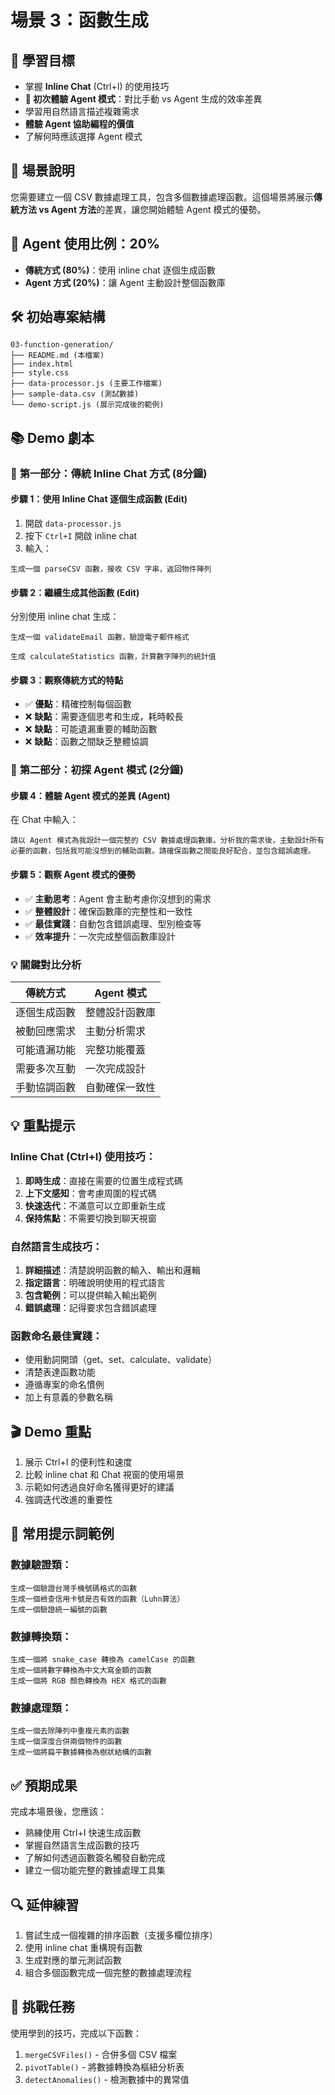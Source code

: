 # 場景 3：函數生成

## 🎯 學習目標
- 掌握 **Inline Chat** (Ctrl+I) 的使用技巧
- **🚀 初次體驗 Agent 模式**：對比手動 vs Agent 生成的效率差異
- 學習用自然語言描述複雜需求
- **體驗 Agent 協助編程的價值**
- 了解何時應該選擇 Agent 模式

## 📝 場景說明
您需要建立一個 CSV 數據處理工具，包含多個數據處理函數。這個場景將展示**傳統方法 vs Agent 方法**的差異，讓您開始體驗 Agent 模式的優勢。

## 🔄 **Agent 使用比例：20%**
- **傳統方式 (80%)**：使用 inline chat 逐個生成函數
- **Agent 方式 (20%)**：讓 Agent 主動設計整個函數庫

## 🛠️ 初始專案結構
```
03-function-generation/
├── README.md (本檔案)
├── index.html
├── style.css
├── data-processor.js (主要工作檔案)
├── sample-data.csv (測試數據)
└── demo-script.js (展示完成後的範例)
```

## 📚 Demo 劇本

### 🔄 **第一部分：傳統 Inline Chat 方式** (8分鐘)

#### 步驟 1：使用 Inline Chat 逐個生成函數 (Edit)
1. 開啟 `data-processor.js`
2. 按下 `Ctrl+I` 開啟 inline chat
3. 輸入：
```
生成一個 parseCSV 函數，接收 CSV 字串，返回物件陣列
```

#### 步驟 2：繼續生成其他函數 (Edit)
分別使用 inline chat 生成：
```
生成一個 validateEmail 函數，驗證電子郵件格式
```
```
生成 calculateStatistics 函數，計算數字陣列的統計值
```

#### 步驟 3：觀察傳統方式的特點
- ✅ **優點**：精確控制每個函數
- ❌ **缺點**：需要逐個思考和生成，耗時較長
- ❌ **缺點**：可能遺漏重要的輔助函數
- ❌ **缺點**：函數之間缺乏整體協調

### 🚀 **第二部分：初探 Agent 模式** (2分鐘)

#### 步驟 4：體驗 Agent 模式的差異 (Agent)
在 Chat 中輸入：
```
請以 Agent 模式為我設計一個完整的 CSV 數據處理函數庫。分析我的需求後，主動設計所有必要的函數，包括我可能沒想到的輔助函數。請確保函數之間能良好配合，並包含錯誤處理。
```

#### 步驟 5：觀察 Agent 模式的優勢
- ✅ **主動思考**：Agent 會主動考慮你沒想到的需求
- ✅ **整體設計**：確保函數庫的完整性和一致性
- ✅ **最佳實踐**：自動包含錯誤處理、型別檢查等
- ✅ **效率提升**：一次完成整個函數庫設計

### 💡 **關鍵對比分析**
| 傳統方式 | Agent 模式 |
|---------|-----------|
| 逐個生成函數 | 整體設計函數庫 |
| 被動回應需求 | 主動分析需求 |
| 可能遺漏功能 | 完整功能覆蓋 |
| 需要多次互動 | 一次完成設計 |
| 手動協調函數 | 自動確保一致性 |

## 💡 重點提示

### Inline Chat (Ctrl+I) 使用技巧：
1. **即時生成**：直接在需要的位置生成程式碼
2. **上下文感知**：會考慮周圍的程式碼
3. **快速迭代**：不滿意可以立即重新生成
4. **保持焦點**：不需要切換到聊天視窗

### 自然語言生成技巧：
1. **詳細描述**：清楚說明函數的輸入、輸出和邏輯
2. **指定語言**：明確說明使用的程式語言
3. **包含範例**：可以提供輸入輸出範例
4. **錯誤處理**：記得要求包含錯誤處理

### 函數命名最佳實踐：
- 使用動詞開頭（get、set、calculate、validate）
- 清楚表達函數功能
- 遵循專案的命名慣例
- 加上有意義的參數名稱

## 🎬 Demo 重點
1. 展示 Ctrl+I 的便利性和速度
2. 比較 inline chat 和 Chat 視窗的使用場景
3. 示範如何透過良好命名獲得更好的建議
4. 強調迭代改進的重要性

## 📝 常用提示詞範例

### 數據驗證類：
```
生成一個驗證台灣手機號碼格式的函數
生成一個檢查信用卡號是否有效的函數（Luhn算法）
生成一個驗證統一編號的函數
```

### 數據轉換類：
```
生成一個將 snake_case 轉換為 camelCase 的函數
生成一個將數字轉換為中文大寫金額的函數
生成一個將 RGB 顏色轉換為 HEX 格式的函數
```

### 數據處理類：
```
生成一個去除陣列中重複元素的函數
生成一個深度合併兩個物件的函數
生成一個將扁平數據轉換為樹狀結構的函數
```

## ✅ 預期成果
完成本場景後，您應該：
- 熟練使用 Ctrl+I 快速生成函數
- 掌握自然語言生成函數的技巧
- 了解如何透過函數簽名觸發自動完成
- 建立一個功能完整的數據處理工具集

## 🔍 延伸練習
1. 嘗試生成一個複雜的排序函數（支援多欄位排序）
2. 使用 inline chat 重構現有函數
3. 生成對應的單元測試函數
4. 組合多個函數完成一個完整的數據處理流程

## 🎯 挑戰任務
使用學到的技巧，完成以下函數：
1. `mergeCSVFiles()` - 合併多個 CSV 檔案
2. `pivotTable()` - 將數據轉換為樞紐分析表
3. `detectAnomalies()` - 檢測數據中的異常值